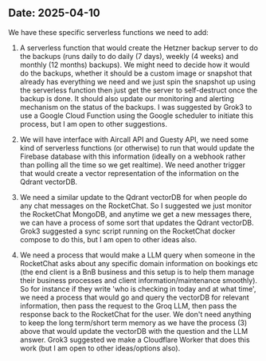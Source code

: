 Date: 2025-04-10
---

We have these specific serverless functions we need to add:

1) A serverless function that would create the Hetzner backup server to do the backups (runs daily to do daily (7 days), weekly (4 weeks) and monthly (12 months) backups). We might need to decide how it would do the backups, whether it should be a custom image or snapshot that already has everything we need and we just spin the snapshot up using the serverless function then just get the server to self-destruct once the backup is done. It should also update our monitoring and alerting mechanism on the status of the backups. I was suggested by Grok3 to use a Google Cloud Function using the Google scheduler to initiate this process, but I am open to other suggestions.

2) We will have interface with Aircall API and Guesty API, we need some kind of serverless functions (or otherwise) to run that would update the Firebase database with this information (ideally on a webhook rather than polling all the time so we get realtime). We need another trigger that would create a vector representation of the information on the Qdrant vectorDB.

3) We need a similar update to the Qdrant vectorDB for when people do any chat messages on the RocketChat. So I suggested we just monitor the RocketChat MongoDB, and anytime we get a new messages there, we can have a process of some sort that updates the Qdrant vectorDB. Grok3 suggested a sync script running on the RocketChat docker compose to do this, but I am open to other ideas also.

4) We need a process that would make a LLM query when someone in the RocketChat asks about any specific domain information on bookings etc (the end client is a BnB business and this setup is to help them manage their business processes and client information/maintenance smoothly). So for instance if they write 'who is checking in today and at what time', we need a process that would go and query the vectorDB for relevant information, then pass the request to the Groq LLM, then pass the response back to the RocketChat for the user. We don't need anything to keep the long term/short term memory as we have the process (3) above that would update the vectorDB with the question and the LLM answer. Grok3 suggested we make a Cloudflare Worker that does this work (but I am open to other ideas/options also).